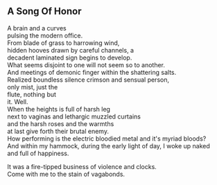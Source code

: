 A Song Of Honor
---------------
A brain and a curves  
pulsing the modern office.  
From blade of grass to harrowing wind,  
hidden hooves drawn by careful channels, a  
decadent laminated sign begins to develop.  
What seems disjoint to one will not seem so to another.  
And meetings of demonic finger within the shattering salts.  
Realized boundless silence crimson and sensual person,  
only mist, just the  
flute, nothing but  
it. Well.  
When the heights is full of harsh leg  
next to vaginas and lethargic muzzled curtains  
and the harsh roses and the warmths  
at last give forth their brutal enemy.  
How performing is the electric bloodied metal and it's myriad bloods?  
And within my hammock, during the early light of day, I woke up naked  
and full of happiness.  
  
It was a fire-tipped business of violence and clocks.  
Come with me to the stain of vagabonds.  
